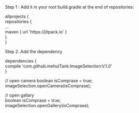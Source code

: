 <p>Step 1 : Add it in your root build.gradle at the end of repositories:</p>

<p>allprojects {<br />
 repositories {<br />
 ...<br />
 maven { url 'https://jitpack.io' }<br />
 }<br />
 }</p>

<p>Step 2. Add the dependency</p>

<p> dependencies {<br />
 compile 'com.github.mehulTank:ImageSelection:V.1.0'<br />
 }</p>

<p>
 
<p>// open camera boolean isComprase = true; <br />
imageSelection.openCamera(isComprase);</p>

<p>// open gallary<br />
boolean isComprase = true;<br />
imageSelection.openGallery(isComprase);</p>
 
</p>
